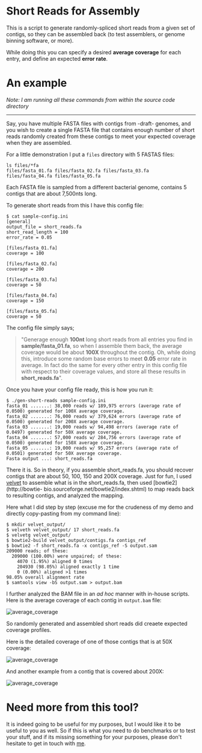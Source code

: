 # Short Reads for Assembly

This is a script to generate randomly-spliced short reads from a given set of
contigs, so they can be assembled back (to test assemblers, or genome binning
software, or more).

While doing this you can specify a desired __average coverage__ for each entry,
and define an expected __error rate__.

# An example

_Note: I am running all these commands from within the source code directory_

---

Say, you have multiple FASTA files with contigs from -draft- genomes, and you
wish to create a single FASTA file that contains enough number of short reads
randomly created from these contigs to meet your expected coverage when they are
assembled.

For a little demonstration I put a `files` directory with 5 FASTAS files:


    ls files/*fa
    files/fasta_01.fa files/fasta_02.fa files/fasta_03.fa files/fasta_04.fa files/fasta_05.fa

Each FASTA file is sampled from a different bacterial genome, contains 5 contigs
that are about 7,500nts long.

To generate short reads from this I have this config file:


    $ cat sample-config.ini
    [general]
    output_file = short_reads.fa
    short_read_length = 100
    error_rate = 0.05
    
    [files/fasta_01.fa]
    coverage = 100
    
    [files/fasta_02.fa]
    coverage = 200
    
    [files/fasta_03.fa]
    coverage = 50
    
    [files/fasta_04.fa]
    coverage = 150
    
    [files/fasta_05.fa]
    coverage = 50

The config file simply says;

> "Generage enough __100nt__ long short reads from all entries you find in
__sample/fasta_01.fa__, so when I assemble them back, the average coverage would
be about __100X__ throughout the contig. Oh, while doing this, introduce some random
base errors to meet __0.05__ error rate in average. In fact do the same for every
other entry in this config file with respect to their coverage values, and store
all these results in __short_reads.fa__".

Once you have your config file ready, this is how you run it:

    $ ./gen-short-reads sample-config.ini
    fasta_01 .......: 38,000 reads w/ 189,975 errors (average rate of 0.0500) generated for 100X average coverage.
    fasta_02 .......: 76,000 reads w/ 379,624 errors (average rate of 0.0500) generated for 200X average coverage.
    fasta_03 .......: 19,000 reads w/ 94,498 errors (average rate of 0.0497) generated for 50X average coverage.
    fasta_04 .......: 57,000 reads w/ 284,756 errors (average rate of 0.0500) generated for 150X average coverage.
    fasta_05 .......: 19,000 reads w/ 95,257 errors (average rate of 0.0501) generated for 50X average coverage.
    Fasta output ...: short_reads.fa

There it is. So in theory, if you assemble short_reads.fa, you should recover
contigs that are about 50, 100, 150 and 200X coverage. Just for fun, I used
[velvet](https://www.ebi.ac.uk/~zerbino/velvet/) to assemble what is in the
short_reads.fa, then used [bowtie2](http://bowtie-
bio.sourceforge.net/bowtie2/index.shtml) to map reads back to resulting contigs,
and analyzed the mapping.

Here what I did step by step (excuse me for the crudeness of my demo and
directly copy-pasting from my command line):

    $ mkdir velvet_output/
    $ velveth velvet_output/ 17 short_reads.fa
    $ velvetg velvet_output/
    $ bowtie2-build velvet_output/contigs.fa contigs_ref
    $ bowtie2 -f short_reads.fa -x contigs_ref -S output.sam
    209000 reads; of these:
      209000 (100.00%) were unpaired; of these:
        4070 (1.95%) aligned 0 times
        204930 (98.05%) aligned exactly 1 time
        0 (0.00%) aligned >1 times
    98.05% overall alignment rate
    $ samtools view -bS output.sam > output.bam

I further analyzed the BAM file in an _ad hoc_ manner with in-house scripts.
Here is the average coverage of each contig in `output.bam` file:

![average_coverage](https://raw.githubusercontent.com/meren/reads-for-assembly/master/files/average_coverage.png)

So randomly generated and assembled short reads did creaete expected coverage
profiles.

Here is the detailed coverage of one of those contigs that is at 50X coverage:

![average_coverage](https://raw.githubusercontent.com/meren/reads-for-assembly/master/files/50X.png)

And another example from a contig that is covered about 200X:

![average_coverage](https://raw.githubusercontent.com/meren/reads-for-assembly/master/files/200X.png)

# Need more from this tool?

It is indeed going to be useful for my purposes, but I would like it to be
useful to you as well. So if this is what you need to do benchmarks or to test
your stuff, and if its missing something for your purposes, please don't
hesitate to get in touch with [me](http://meren.org).
